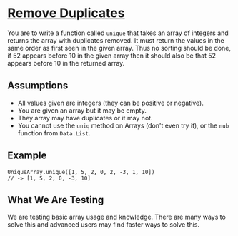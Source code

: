 # [Remove Duplicates](https://www.codewars.com/kata/remove-duplicates "https://www.codewars.com/kata/53e30ec0116393fe1a00060b")

You are to write a function called `unique` that takes an array of integers and returns the array with duplicates removed. It must return the values in the same order as first seen in the given array. Thus no sorting should be done, if 52 appears before 10 in the given array then it should also be that 52 appears before 10 in the returned array.

## Assumptions

* All values given are integers (they can be positive or negative).
* You are given an array but it may be empty.
* They array may have duplicates or it may not.
* You cannot use the `uniq` method on Arrays (don't even try it), or the `nub` function from `Data.List`.

## Example

```
UniqueArray.unique([1, 5, 2, 0, 2, -3, 1, 10]) 
// -> [1, 5, 2, 0, -3, 10]
```

## What We Are Testing

We are testing basic array usage and knowledge. There are many ways to solve this and advanced users may find faster ways to solve this.